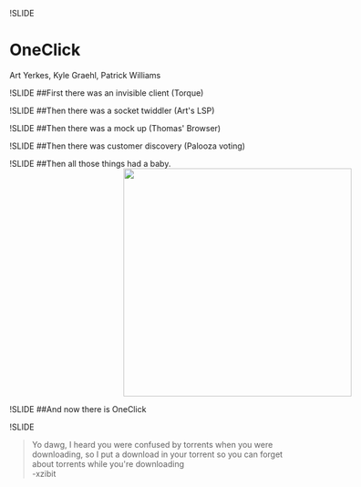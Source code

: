 !SLIDE
# OneClick
Art Yerkes, Kyle Graehl, Patrick Williams

!SLIDE
##First there was an invisible client (Torque)

!SLIDE
##Then there was a socket twiddler (Art's LSP)

!SLIDE
##Then there was a mock up (Thomas' Browser)

!SLIDE
##Then there was customer discovery (Palooza voting)

!SLIDE
##Then all those things had a baby.  
<img style="width:400px; left:50%; margin-left:200px;" src="../img/angry_baby.jpg" />

!SLIDE
##And now there is OneClick

!SLIDE
> Yo dawg, I heard you were confused by torrents when you were downloading, so I put a download in your torrent so you can forget about torrents while you're downloading  
-xzibit